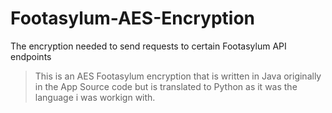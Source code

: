 # Footasylum-AES-Encryption
The encryption needed to send requests to certain Footasylum API endpoints

> This is an AES Footasylum encryption that is written in Java originally in the App Source code but is translated to Python as it was the language i was workign with.
